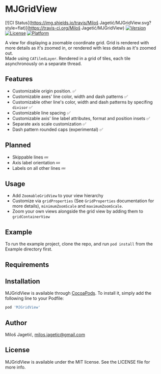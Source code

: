 # MJGridView

[![CI Status](https://img.shields.io/travis/Miloš Jagetić/MJGridView.svg?style=flat)](https://travis-ci.org/Miloš Jagetić/MJGridView)
[![Version](https://img.shields.io/cocoapods/v/MJGridView.svg?style=flat)](https://cocoapods.org/pods/MJGridView)
[![License](https://img.shields.io/cocoapods/l/MJGridView.svg?style=flat)](https://cocoapods.org/pods/MJGridView)
[![Platform](https://img.shields.io/cocoapods/p/MJGridView.svg?style=flat)](https://cocoapods.org/pods/MJGridView)

A view for displaying a zoomable coordinate grid. Grid is rendered with more details as it's zoomed in, or rendered with less details as it's zoomed out.   
Made using `CATiledLayer`. Rendered in a grid of tiles, each tile asynchronously on a separate thread.

## Features
- Customizable origin position. ✅
- Customizable axes' line color, width and dash patterns ✅
- Customizable other line's color, width and dash patterns by specifing `divisor` ✅
- Customizable line spacing ✅
- Customizable axis' line label attributes, format and position insets ✅
- Separate axis scale customization ✅
- Dash pattern rounded caps (experimental) ✅

## Planned
- Skippable lines 💤
- Axis label orientation 💤
- Labels on all other lines 💤

## Usage
- Add `ZoomableGridView` to your view hierarchy
- Customize via `gridProperties` (See `GridProperties` documentation for more details), `minimumZoomScale` and `maximumZoomScale`.
- Zoom your own views alongside the grid view by adding them to `gridContainerView`

## Example

To run the example project, clone the repo, and run `pod install` from the Example directory first.

## Requirements

## Installation

MJGridView is available through [CocoaPods](https://cocoapods.org). To install
it, simply add the following line to your Podfile:

```ruby
pod 'MJGridView'
```

## Author

Miloš Jagetić, milos.jagetic@gmail.com

## License

MJGridView is available under the MIT license. See the LICENSE file for more info.
